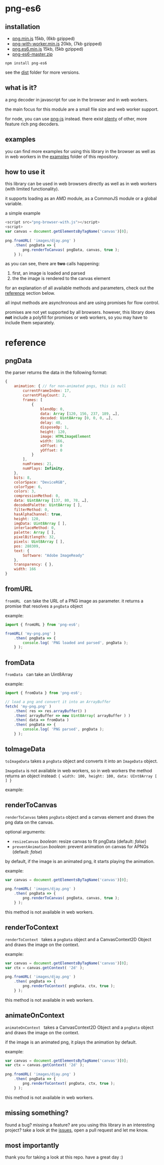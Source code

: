 png-es6
===

installation
---

* [png.min.js](https://raw.githubusercontent.com/snorpey/png-es6/master/dist/png.min.js) 15kb, (6kb gzipped)
* [png-with-worker.min.js](https://raw.githubusercontent.com/snorpey/png-es6/master/dist/png-with-worker.min.js) 20kb, (7kb gzipped)
* [png.es6.min.js](https://raw.githubusercontent.com/snorpey/png-es6/master/dist/png.es6.min.js) 15kb, (5kb gzipped)
* [png-es6-master.zip](https://github.com/snorpey/png-es6/archive/master.zip)

`npm install png-es6`

see the [dist](dist) folder for more versions.

what is it?
---

a png decoder in javascript for use in the browser and in web workers.

the main focus for this module are a small file size and web worker support.

for node, you can use [png-js](https://www.npmjs.com/package/png-js) instead. there exist [plenty](https://www.npmjs.com/search?q=png+decode) of other, more feature rich png decoders.

examples
---
you can find more examples for using this library in the browser as well as in web workers in the [examples](examples) folder of this repository.

how to use it
---

this library can be used in web browsers directly as well as in web workers (with limited functionality).

it supports loading as an AMD module, as a CommonJS module or a global variable.

a simple example

```javascript
<script src="png-browser-with.js"></script>
<script>
var canvas = document.getElementsByTagName('canvas')[0];
	
png.fromURL( 'images/djay.png' )
	.then( pngData => {
		png.renderToCanvas( pngData, canvas, true );
	} );
```

as you can see, there are __two__ calls happening:

1. first, an image is loaded and parsed
2. the the image is rendered to the canvas element

for an explanation of all available methods and parameters, check out the [reference](#reference) section below.

all input methods are asynchronous and are using promises for flow control.

promises are not yet supported by all browsers. however, this library does __not__ include a polyfill for promises or web workers, so you may have to include them separately.

reference
===

pngData
---

the parser returns the data in the following format:

```javascript
{
	animation: { // for non-animated pngs, this is null
		currentFrameIndex: 17,
		currentPlayCount: 2,
		frames: [
			{
				blendOp: 0,
				data: Array [120, 156, 237, 189, …],
				decoded: Uint8Array [0, 0, 0, …],
				delay: 40,
				disposeOp: 1,
				height: 120,
				image: HTMLImageElement
				width: 166,
				xOffset: 0
				yOffset: 0
			}
		],
		numFrames: 21,
		numPlays: Infinity,
	},
	bits: 8,
	colorSpace: "DeviceRGB",
	colorType: 6,
	colors: 3,
	compressionMethod: 0,
	data: Uint8Array [137, 80, 78, …],
	decodedPalette: Uint8Array [ ],
	filterMethod: 0,
	hasAlphaChannel: true,
	height: 120,
	imgData: Uint8Array [ ],
	interlaceMethod: 0,
	palette: Array [ ],
	pixelBitlength: 32,
	pixels: Uint8Array [ ],
	pos: 288309,
	text: {
		Software: "Adobe ImageReady"
	},
	transparency: { },
	width: 166
}
```

fromURL
---

``fromURL `` can take the URL of a PNG image as parameter. it returns a promise that resolves a `pngData` object

example:

```javascript
import { fromURL } from 'png-es6';

fromURL( 'my-png.png' )
	.then( pngData => {
		console.log( 'PNG loaded and parsed', pngData );
	} );

```

fromData
---

``fromData `` can take an Uint8Array

example:

```javascript
import { fromData } from 'png-es6';

// load a png and convert it into an ArrayBuffer
fetch( 'my-png.png' )
	.then( res => res.arrayBuffer() )
	.then( arrayBuffer => new Uint8Array( arrayBuffer ) )
	.then( data => fromData )
	.then( pngData => {
		console.log( 'PNG parsed', pngData );
	} );
```

toImageData
---

`toImageData` takes a `pngData` object and converts it into an `ImageData` object.

`ImageData` is not available in web workers, so in web workers the method returns an object instead: `{ width: 100, height: 100, data: UInt8Array [ ] }`

example:

renderToCanvas
---

`renderToCanvas` takes `pngData` object and a canvas element and draws the png data on the canvas.

optional arguments:

* `resizeCanvas` _boolean_: resize canvas to fit pngData (default: _false_)
* `preventAnimation` _boolean_: prevent animation on canvas for APNGs (default: _false_)

by default, if the image is an animated png, it starts playing the animation.

example:

```javascript
var canvas = document.getElementsByTagName('canvas')[0];
	
png.fromURL( 'images/djay.png' )
	.then( pngData => {
		png.renderToCanvas( pngData, canvas, true );
	} );
```

this method is not available in web workers.


renderToContext
---

`renderToContext ` takes a `pngData` object and a CanvasContext2D Object and draws the image on the context.

example:

```javascript
var canvas = document.getElementsByTagName('canvas')[0];
var ctx = canvas.getContext( '2d' );
	
png.fromURL( 'images/djay.png' )
	.then( pngData => {
		png.renderToContext( pngData, ctx, true );
	} );
```

this method is not available in web workers.

animateOnContext
---

`animateOnContext ` takes a CanvasContext2D Object and a `pngData` object and draws the image on the context.

if the image is an animated png, it plays the animation by default.

example:

```javascript
var canvas = document.getElementsByTagName('canvas')[0];
var ctx = canvas.getContext( '2d' );
	
png.fromURL( 'images/djay.png' )
	.then( pngData => {
		png.renderToContext( pngData, ctx, true );
	} );
```

this method is not available in web workers.

missing something?
---

found a bug? missing a feature? are you using this library in an interesting project? take a look at the [issues](../../issues), open a pull request and let me know.

most importantly
---
thank you for taking a look at this repo. have a great day :)